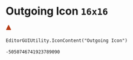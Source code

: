 # Outgoing Icon `16x16`
<img src="/img/Outgoing%20Icon.png" width=16 height=16>

``` CSharp
EditorGUIUtility.IconContent("Outgoing Icon")
```
```
-5050746741923789090
```
